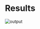 # Results
![output](https://github.com/vgopari/DLSTM_Name_Classifier/assets/47558150/8bab1f1f-2157-4fe6-ab6a-d9caa916b176)
